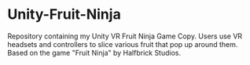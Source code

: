 # Unity-Fruit-Ninja
Repository containing my Unity VR Fruit Ninja Game Copy. Users use VR headsets and controllers to slice various fruit that pop up around them. Based on the game "Fruit Ninja" by Halfbrick Studios.
